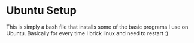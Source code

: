 # Ubuntu Setup
This is simply a bash file that installs some of the basic programs I use on Ubuntu.
Basically for every time I brick linux and need to restart :)

